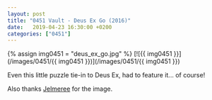 ```yaml
---
layout: post
title: "0451 Vault - Deus Ex Go (2016)"
date:   2019-04-23 16:30:00 +0200
categories: ["0451"]
---
```

{% assign img0451 = "deus_ex_go.jpg" %}
[![{{ img0451 }}](/images/0451/{{ img0451 }})](/images/0451/{{ img0451 }})

Even this little puzzle tie-in to Deus Ex, had to feature it... of course!

Also thanks [Jelmeree](https://www.twitch.tv/jelmeree) for the image.
